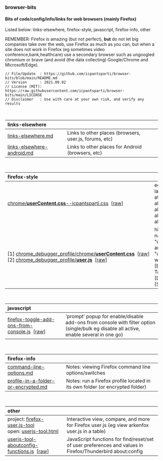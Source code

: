 ### browser-bits

#### Bits of code/config/info/links for web browsers (mainly Firefox)

Listed below: links-elsewhere, firefox-style, javascript, firefox-info, other

REMEMBER: Firefox is amazing (but not perfect), **but** do not let big companies take over the web, use Firefox as much as you can, but when a site does not work in Firefox (eg sometimes video conference,bank,healthcare) use a secondary browser such as ungoogled chromium or brave (and avoid (the data collecting) Google/Chrome and Microsoft/Edge).

````
// File/Update  : https://github.com/icpantsparti/browser-bits/blob/main/README.md
// Version      : 2021.09.02
// License (MIT): https://raw.githubusercontent.com/icpantsparti/browser-bits/main/LICENSE
// Disclaimer   : Use with care at your own risk, and verify any results
````
<br>

| **links-elsewhere** | |
| :----- | :--- |
| [links-elsewhere.md](https://github.com/icpantsparti/browser-bits/blob/main/links-elsewhere.md) | Links to other places (browsers, user.js, forums, etc) |
| [links-elsewhere-android.md](https://github.com/icpantsparti/browser-bits/blob/main/links-elsewhere-android.md) | Links to other places for Android (browsers, etc) |

<br>

| **firefox-style** | |
| :----- | :--- |
| [chrome/**userContent.css**--icpantsparti.css](https://github.com/icpantsparti/browser-bits/blob/main/firefox-style/chrome/userContent.css--icpantsparti.css)&nbsp;&nbsp;\[[raw](https://raw.githubusercontent.com/icpantsparti/browser-bits/main/firefox-style/chrome/userContent.css--icpantsparti.css)\] | eg to compact the layout (see more at once) on: about:profiles, about:addons, about:config, about:preferences |
| [1]&nbsp;[chrome_debugger_profile/chrome/**userContent.css**](https://github.com/icpantsparti/browser-bits/blob/main/firefox-style/chrome_debugger_profile/chrome/userContent.css)&nbsp;&nbsp;\[[raw](https://raw.githubusercontent.com/icpantsparti/browser-bits/main/firefox-style/chrome_debugger_profile/chrome/userContent.css)\]<br>[2]&nbsp;[chrome_debugger_profile/**user.js**](https://github.com/icpantsparti/browser-bits/blob/main/firefox-style/chrome_debugger_profile/user.js)&nbsp;&nbsp;\[[raw](https://raw.githubusercontent.com/icpantsparti/browser-bits/main/firefox-style/chrome_debugger_profile/user.js)\] | highlight file names "userChrome.css" and "userContent.css" when using [Browser Toolbox] [Developer Tools] [Style Editor] |

<br>

| **javascript** | |
| :----- | :--- |
| [firefox-toggle-add-ons-from-console.js](https://github.com/icpantsparti/browser-bits/blob/main/javascript/firefox-toggle-add-ons-from-console.js)&nbsp;&nbsp;\[[raw](https://raw.githubusercontent.com/icpantsparti/browser-bits/main/javascript/firefox-toggle-add-ons-from-console.js)\] | 'prompt' popup for enable/disable add-ons from console with filter option (single/bulk eg disable all active, enable several in one go) |

<br>

| **firefox-info** | |
| :----- | :--- |
| [command-line-options.md](https://github.com/icpantsparti/browser-bits/blob/main/firefox-info/command-line-options.md) | Notes: viewing Firefox command line options/switches |
| [profile-in-a-folder-or-encrypted.md](https://github.com/icpantsparti/browser-bits/blob/main/firefox-info/profile-in-a-folder-or-encrypted.md) | Notes: run a Firefox profile located in its own folder (or encrypted folder) |

<br>

| **other** | |
| :----- | :--- |
| project: [firefox-user.js-tool](https://github.com/icpantsparti/firefox-user.js-tool)<br> open: [userjs-tool.html](https://icpantsparti.github.io/firefox-user.js-tool/userjs-tool.html) | Interactive view, compare, and more for Firefox user.js (eg view arkenfox user.js in a table) |
| [userjs-tool-aboutconfig-functions.js](https://github.com/icpantsparti/firefox-user.js-tool/blob/master/userjs-tool-aboutconfig-functions.js)&nbsp;&nbsp;\[[raw](https://raw.githubusercontent.com/icpantsparti/firefox-user.js-tool/master/userjs-tool-aboutconfig-functions.js)\] | JavaScript functions for find/reset/set of user preferences and values in Firefox/Thunderbird about:config |
